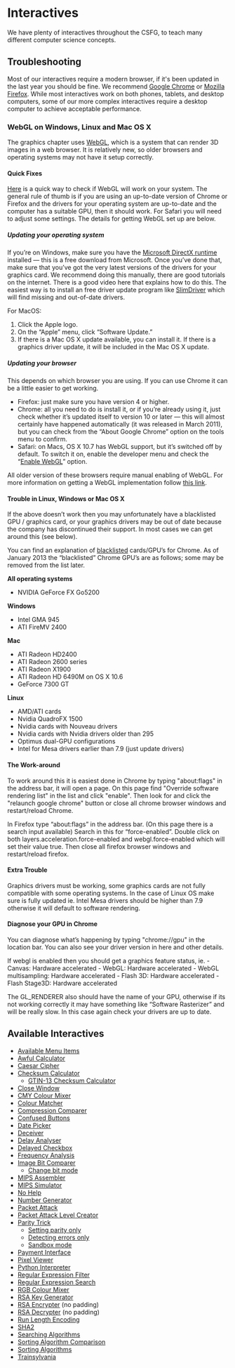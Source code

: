 # Interactives

We have plenty of interactives throughout the CSFG, to teach many different computer science concepts.

## Troubleshooting

Most of our interactives require a modern browser, if it's been updated in the last year you should be fine. We recommend [Google Chrome](https://www.google.com/chrome/) or [Mozilla Firefox](https://www.mozilla.org/en-US/firefox/). While most interactives work on both phones, tablets, and desktop computers, some of our more complex interactives require a desktop computer to achieve acceptable performance.

### WebGL on Windows, Linux and Mac OS X

The graphics chapter uses [WebGL](https://en.wikipedia.org/wiki/WebGL), which is a system that can render 3D images in a web browser. It is relatively new, so older browsers and operating systems may not have it setup correctly.

#### Quick Fixes
[Here](http://caniuse.com/#search=webgl) is a quick way to check if WebGL will work on your system. The general rule of thumb is if you are using an up-to-date version of Chrome or Firefox and the drivers for your operating system are up-to-date and the computer has a suitable GPU, then it should work. For Safari you will need to adjust some settings. The details for getting WebGL set up are below.

##### Updating your operating system

If you’re on Windows, make sure you have the [Microsoft DirectX runtime](https://www.microsoft.com/en-us/software-download/windows10) installed — this is a free download from Microsoft. Once you’ve done that, make sure that you’ve got the very latest versions of the drivers for your graphics card. We recommend doing this manually, there are good tutorials on the internet. There is a good video here that explains how to do this. The easiest way is to install an free driver update program like [SlimDriver](http://download.cnet.com/SlimDrivers-Free/3000-18513_4-75279940.html) which will find missing and out-of-date drivers.

For MacOS:
1. Click the Apple logo.
2. On the “Apple” menu, click “Software Update.”
3. If there is a Mac OS X update available, you can install it. If there is a graphics driver update, it will be included in the Mac OS X update.

##### Updating your browser

This depends on which browser you are using. If you can use Chrome it can be a little easier to get working.

- Firefox: just make sure you have version 4 or higher.
- Chrome: all you need to do is install it, or if you’re already using it, just check whether it’s updated itself to version 10 or later — this will almost certainly have happened automatically (it was released in March 2011), but you can check from the “About Google Chrome” option on the tools menu to confirm.
- Safari: on Macs, OS X 10.7 has WebGL support, but it’s switched off by default. To switch it on, enable the developer menu and check the “[Enable WebGL](http://www.ikriz.nl/2011/08/23/enable-webgl-in-safari/)” option.

All older version of these browsers require manual enabling of WebGL. For more information on getting a WebGL implementation follow [this link](https://www.khronos.org/webgl/wiki/Getting_a_WebGL_Implementation).

#### Trouble in Linux, Windows or Mac OS X

If the above doesn’t work then you may unfortunately have a blacklisted GPU / graphics card, or your graphics drivers may be out of date because the company has discontinued their support. In most cases we can get around this (see below).

You can find an explanation of [blacklisted](https://www.khronos.org/webgl/wiki/BlacklistsAndWhitelists) cards/GPU’s for Chrome. As of January 2013 the “blacklisted” Chrome GPU’s are as follows; some may be removed from the list later.

**All operating systems**

- NVIDIA GeForce FX Go5200

**Windows**

- Intel GMA 945
- ATI FireMV 2400

**Mac**

- ATI Radeon HD2400
- ATI Radeon 2600 series
- ATI Radeon X1900
- ATI Radeon HD 6490M on OS X 10.6
- GeForce 7300 GT

**Linux**

- AMD/ATI cards
- Nvidia QuadroFX 1500
- Nvidia cards with Nouveau drivers
- Nvidia cards with Nvidia drivers older than 295
- Optimus dual-GPU configurations
- Intel for Mesa drivers earlier than 7.9 (just update drivers)

#### The Work-around

To work around this it is easiest done in Chrome by typing "about:flags" in the address bar, it will open a page. On this page find "Override software rendering list" in the list and click "enable". Then look for and click the "relaunch google chrome" button or close all chrome browser windows and restart/reload Chrome.

In Firefox type “about:flags” in the address bar. (On this page there is a search input available) Search in this for “force-enabled”. Double click on both layers.acceleration.force-enabled and webgl.force-enabled which will set their value true. Then close all firefox browser windows and restart/reload firefox.

#### Extra Trouble

Graphics drivers must be working, some graphics cards are not fully compatible with some operating systems. In the case of Linux OS make sure is fully updated ie. Intel Mesa drivers should be higher than 7.9 otherwise it will default to software rendering.

#### Diagnose your GPU in Chrome

You can diagnose what’s happening by typing "chrome://gpu" in the location bar. You can also see your driver version in here and other details.

If webgl is enabled then you should get a graphics feature status, ie. - Canvas: Hardware accelerated - WebGL: Hardware accelerated - WebGL multisampling: Hardware accelerated - Flash 3D: Hardware accelerated - Flash Stage3D: Hardware accelerated

The GL_RENDERER also should have the name of your GPU, otherwise if its not working correctly it may have something like “Software Rasterizer” and will be really slow. In this case again check your drivers are up to date.

## Available Interactives

- [Available Menu Items](interactives/available-menu-items/index.html)
- [Awful Calculator](interactives/awful-calculator/index.html)
- [Caesar Cipher](interactives/caesar-cipher/index.html)
- [Checksum Calculator](interactives/checksum-calculator/index.html)
  - [GTIN-13 Checksum Calculator](interactives/checksum-calculator-gtin-13/index.html)
- [Close Window](interactives/close-window/index.html)
- [CMY Colour Mixer](interactives/cmy-mixer/index.html)
- [Colour Matcher](interactives/colour-matcher/index.html)
- [Compression Comparer](interactives/compression-comparer/index.html)
- [Confused Buttons](interactives/confused-buttons/index.html)
- [Date Picker](interactives/date-picker/index.html)
- [Deceiver](interactives/deceiver/index.html)
- [Delay Analyser](interactives/delay-analyser/index.html)
- [Delayed Checkbox](interactives/delayed-checkbox/index.html)
- [Frequency Analysis](interactives/frequency-analysis/index.html)
- [Image Bit Comparer](interactives/image-bit-comparer/index.html)
  - [Change bit mode](interactives/image-bit-comparer/index.html?change-bits=true)
- [MIPS Assembler](interactives/mips-assembler/index.php)
- [MIPS Simulator](interactives/mips-simulator/index.php)
- [No Help](interactives/no-help/index.html)
- [Number Generator](interactives/number-generator/index.html)
- [Packet Attack](interactives/packet-attack/index.html)
- [Packet Attack Level Creator](interactives/packet-attack-level-creator/index.html)
- [Parity Trick](interactives/parity/index.html)
  - [Setting parity only](interactives/parity/index.html?mode=set)
  - [Detecting errors only](interactives/parity/index.html?mode=detect)
  - [Sandbox mode](interactives/parity/index.html?mode=sandbox)
- [Payment Interface](interactives/payment-interface/index.html)
- [Pixel Viewer](interactives/pixel-viewer/index.html)
- [Python Interpreter](interactives/python-interpreter/index.html)
- [Regular Expression Filter](interactives/regular-expression-filter/index.html)
- [Regular Expression Search](interactives/regular-expression-search/index.html)
- [RGB Colour Mixer](interactives/rgb-mixer/index.html)
- [RSA Key Generator](interactives/rsa-key-generator/index.html)
- [RSA Encrypter](interactives/rsa-no-padding/index.html) (no padding)
- [RSA Decrypter](interactives/rsa-no-padding/index.html?mode=decrypt) (no padding)
- [Run Length Encoding](interactives/run-length-encoding/index.html)
- [SHA2](interactives/sha2/index.html)
- [Searching Algorithms](interactives/searching-algorithms/index.html)
- [Sorting Algorithm Comparison](interactives/sorting-algorithm-comparison/index.html)
- [Sorting Algorithms](interactives/sorting-algorithms/index.html)
- [Trainsylvania](interactives/trainsylvania/index.html)
